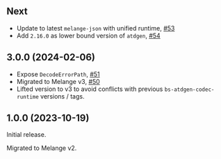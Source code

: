 ## Next

- Update to latest `melange-json` with unified runtime, [#53](https://github.com/ahrefs/melange-atdgen-codec-runtime/pull/53)
- Add `2.16.0` as lower bound version of `atdgen`, [#54](https://github.com/ahrefs/melange-atdgen-codec-runtime/pull/54)

## 3.0.0 (2024-02-06)

- Expose `DecodeErrorPath`, [#51](https://github.com/ahrefs/melange-atdgen-codec-runtime/pull/51)
- Migrated to Melange v3, [#50](https://github.com/ahrefs/melange-atdgen-codec-runtime/pull/50)
- Lifted version to v3 to avoid conflicts with previous `bs-atdgen-codec-runtime` versions / tags.

## 1.0.0 (2023-10-19)

Initial release.

Migrated to Melange v2.
